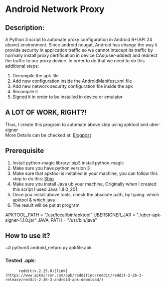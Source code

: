 # Android Network Proxy
## Description:
A Python 3 script to automate proxy configuration in Android 8+(API 24 above) environment. Since android nougat, Android has change the way it provide security in application traffic so we cannot intecept its traffic by normally install proxy certification in device CAs(user-added) and redirect the traffic to our proxy device. In order to do that we need to do this additional steps:  
1. Decompile the apk file  
2. Add new configuration inside the AndroidManifest.xml file  
3. Add new network security configuration file inside the apk  
4. Recompile it  
5. Signed it in order to be installed in device or emulator  

## A LOT OF WORK, RIGHT?!    
Thus, I create this program to automate above step using apktool and uber-signer  
More Details can be checked at: [Blogpost](https://android-developers.googleblog.com/2016/07/changes-to-trusted-certificate.html)

## Prerequisite
1. Install python-magic library: pip3 install python-magic  
2. Make sure you have python version 3
3. Make sure that apktool is installed in your machine, you can follow this step to do this: [Step](https://ibotpeaches.github.io/Apktool/install/)
4. Make sure you install Java ub your machine, Originally when I created this script I used Java 1.8.0_201
5. Once you install above tools, check the absolute path, by typing: which apktool & which java
6. The result will be put at program  

APKTOOL_PATH = "/usr/local/bin/apktool"
UBERSIGNER_JAR = "./uber-apk-signer-1.1.0.jar"
JAVA_PATH = "/usr/bin/java"

## How to use it?
~# python3 android_netpro.py apkfile.apk  

### Tested .apk:
          reddit(v.2.25.0)[link] (https://www.apkmirror.com/apk/redditinc/reddit/reddit-2-26-3-release/reddit-2-26-3-android-apk-download/)
